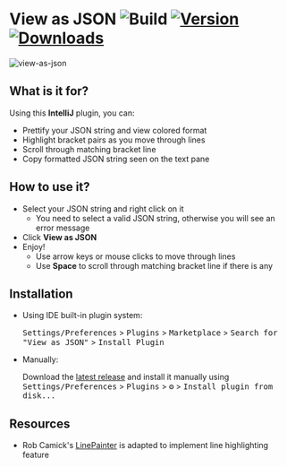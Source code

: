 # View as JSON ![Build](https://github.com/selcukguvel/view-as-json/workflows/Build/badge.svg) [![Version](https://img.shields.io/jetbrains/plugin/v/16658-view-as-json.svg)](https://plugins.jetbrains.com/plugin/16658-view-as-json) [![Downloads](https://img.shields.io/jetbrains/plugin/d/16658-view-as-json.svg)](https://plugins.jetbrains.com/plugin/16658-view-as-json) 

![view-as-json](https://user-images.githubusercontent.com/22414712/116786753-13019d80-aaa9-11eb-9505-3b02994fece5.gif)

<!-- Plugin description -->
## What is it for?

Using this **IntelliJ** plugin, you can: 

* Prettify your JSON string and view colored format
* Highlight bracket pairs as you move through lines
* Scroll through matching bracket line
* Copy formatted JSON string seen on the text pane

## How to use it?
* Select your JSON string and right click on it
    * You need to select a valid JSON string, otherwise you will see an error message
* Click **View as JSON**
* Enjoy!
    * Use arrow keys or mouse clicks to move through lines
    * Use **Space** to scroll through matching bracket line if there is any
<!-- Plugin description end -->

## Installation

- Using IDE built-in plugin system:
  
  <kbd>Settings/Preferences</kbd> > <kbd>Plugins</kbd> > <kbd>Marketplace</kbd> > <kbd>Search for "View as JSON"</kbd> >
  <kbd>Install Plugin</kbd>
  
- Manually:

  Download the [latest release](https://github.com/selcukguvel/view-as-json/releases/latest) and install it manually using
  <kbd>Settings/Preferences</kbd> > <kbd>Plugins</kbd> > <kbd>⚙️</kbd> > <kbd>Install plugin from disk...</kbd>
  
## Resources

- Rob Camick's [LinePainter](http://www.camick.com/java/source/LinePainter.java) is adapted to implement line highlighting feature